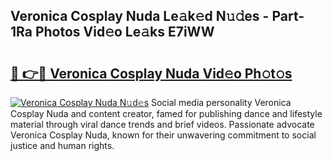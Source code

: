 ## Veronica Cosplay Nuda Le𝚊k𝚎d N𝚞𝚍es - Part-1Ra Photos Vid𝚎o Le𝚊ks E7iWW

# <h2><a href="http://fbcry4.evod.top/?m=Veronica+Cosplay+Nuda">🔗 👉🔴 Veronica Cosplay Nuda Vid𝚎o Ph𝚘t𝚘s</a></h2>

[![Veronica Cosplay Nuda N𝚞d𝚎s](https://i.imgur.com/8V9OHl7.gif)](http://fbcry4.evod.top/?m=Veronica+Cosplay+Nuda)
Social media personality Veronica Cosplay Nuda and content creator, famed for publishing dance and lifestyle material through viral dance trends and brief videos. Passionate advocate Veronica Cosplay Nuda, known for their unwavering commitment to social justice and human rights. 
